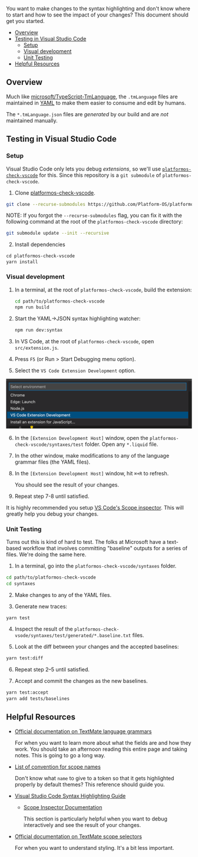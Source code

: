 You want to make changes to the syntax highlighting and don't know where to start and how to see the impact of your changes? This document should get you started.

 * [Overview](#overview)
 * [Testing in Visual Studio Code](#testing-in-visual-studio-code)
    * [Setup](#setup)
    * [Visual development](#visual-development)
    * [Unit Testing](#unit-testing)
 * [Helpful Resources](#helpful-resources)

## Overview

Much like [microsoft/TypeScript-TmLanguage](https://github.com/microsoft/TypeScript-TmLanguage), the `.tmLanguage` files are maintained in [YAML](https://yaml.org/) to make them easier to consume and edit by humans.

The `*.tmLanguage.json` files are _generated_ by our build and are _not_ maintained manually.

## Testing in Visual Studio Code

### Setup

Visual Studio Code only lets you debug _extensions_, so we'll use [`platformos-check-vscode`](https://github.com/Platform-OS/platformos-check-vscode) for this. Since this repository is a `git submodule` of `platformos-check-vscode`.

1. Clone [platformos-check-vscode](https://github.com/Platform-OS/platformos-check-vscode).

  ```sh
  git clone --recurse-submodules https://github.com/Platform-OS/platformos-check-vscode
  ```

  NOTE: If you forgot the `--recurse-submodules` flag, you can fix it with the following command at the root of the `platformos-check-vscode` directory:

  ```sh
  git submodule update --init --recursive
  ```

2. Install dependencies

  ```
  cd platformos-check-vscode
  yarn install
  ```

### Visual development

1. In a terminal, at the root of `platformos-check-vscode`, build the extension:

   ```sh
   cd path/to/platformos-check-vscode
   npm run build
   ```

2. Start the YAML->JSON syntax highlighting watcher:

   ```sh
   npm run dev:syntax
   ```

3. In VS Code, at the root of `platformos-check-vscode`, open `src/extension.js`.

4. Press `F5` (or Run > Start Debugging menu option).

5. Select the `VS Code Extension Development` option.

  ![vscode extension development](images/vscode-extension-development.png)

6. In the `[Extension Development Host]` window, open the `platformos-check-vscode/syntaxes/test` folder. Open any `*.liquid` file.

7. In the other window, make modifications to any of the language grammar files (the YAML files).

8. In the `[Extension Development Host]` window, hit `⌘+R` to refresh.

   You should see the result of your changes.

9. Repeat step 7-8 until satisfied.

It is highly recommended you setup [VS Code's Scope inspector](https://code.visualstudio.com/api/language-extensions/syntax-highlight-guide#scope-inspector). This will greatly help you debug your changes.

### Unit Testing

Turns out this is kind of hard to test. The folks at Microsoft have a text-based workflow that involves committing "baseline" outputs for a series of files. We're doing the same here.

1. In a terminal, go into the `platformos-check-vscode/syntaxes` folder.

  ```sh
  cd path/to/platformos-check-vscode
  cd syntaxes
  ```

2. Make changes to any of the YAML files.

3. Generate new traces:

  ```
  yarn test
  ```

4. Inspect the result of the `platformos-check-vsode/syntaxes/test/generated/*.baseline.txt` files.

5. Look at the diff between your changes and the accepted baselines:

  ```sh
  yarn test:diff
  ```

6. Repeat step 2–5 until satisfied.

7. Accept and commit the changes as the new baselines.

  ```sh
  yarn test:accept
  yarn add tests/baselines
  ```

## Helpful Resources

- [Official documentation on TextMate language grammars](https://macromates.com/manual/en/language_grammars#naming_conventions)

  For when you want to learn more about what the fields are and how they work. You should take an afternoon reading this entire page and taking notes. This is going to go a long way.

- [List of convention for scope names](https://www.sublimetext.com/docs/scope_naming.html)

  Don't know what `name` to give to a token so that it gets highlighted properly by default themes? This reference should guide you.

- [Visual Studio Code Syntax Highlighting Guide](https://code.visualstudio.com/api/language-extensions/syntax-highlight-guide)

  * [Scope Inspector Documentation](https://code.visualstudio.com/api/language-extensions/syntax-highlight-guide#scope-inspector)

    This section is particularly helpful when you want to debug interactively and see the result of your changes.

- [Official documentation on TextMate scope selectors](https://macromates.com/manual/en/language_grammars#naming_conventions)

  For when you want to understand styling. It's a bit less important.
